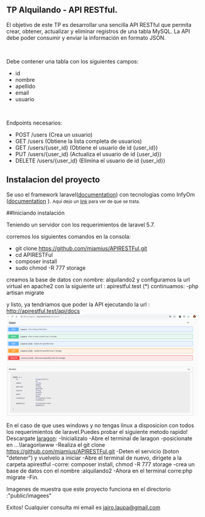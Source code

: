 ## TP Alquilando - API RESTful.

El objetivo de este TP es desarrollar una sencilla API RESTful que permita crear, obtener, actualizar y eliminar registros de una tabla MySQL. La API debe poder consumir y enviar la información en formato JSON.

<br>

Debe contener una tabla con los siguientes campos:
-	id
-	nombre
-	apellido
-	email
-	usuario

<br>

Endpoints necesarios:
-	POST /users (Crea un usuario)
-	GET /users (Obtiene la lista completa de usuarios)
-	GET /users/{user_id} (Obtiene el usuario de id {user_id})
-	PUT /users/{user_id} (Actualiza el usuario de id {user_id})
-	DELETE /users/{user_id} (Elimina el usuario de id {user_id})

## Instalacion del proyecto

Se uso el framework laravel([documentation](https://laravel.com/docs)) con tecnologias como InfyOm ([documentation](http://labs.infyom.com/laravelgenerator/docs/5.7/introduction) ).
<small>Aqui dejo un [link](https://www.powtoon.com/online-presentation/cVOdUOilMHo/?mode=presentation) para ver de que se trata. </small>

##Iniciando instalación

Teniendo un servidor con los requerimientos de laravel 5.7.

corremos los siguientes comandos en la consola:
- git clone https://github.com/miamius/APIRESTFul.git
- cd APIRESTFul
- composer install
- sudo chmod -R 777 storage

creamos la base de datos con nombre: alquilando2
y configuramos la url virtual en apache2 con la siguiente url : apirestful.test (*)
continuamos: 
-php artisan migrate

y listo, ya tendriamos que poder la API
ejecutando la url : http://apirestful.test/api/docs
![Alt text](public/images/leer_Doc_Api.PNG?raw=true "Api Doc")

En el caso de que uses windows y no tengas linux a disposicion con todos los requerimientos de laravel.Puedes probar el siguiente metodo rapido!
Descargate [laragon](https://sourceforge.net/projects/laragon/):
-Inicializalo
-Abre el terminal de laragon
-posicionate en ...\laragon\www
-Realiza el git clone https://github.com/miamius/APIRESTFul.git
-Deten el servicio (boton "detener") y vuelvelo a iniciar
-Abre el terminal de nuevo, dirigete a la carpeta apirestful
-corre: composer install, chmod -R 777 storage
-crea un base de datos con el nombre :alquilando2
-Ahora en el terminal corre:php migrate
-Fin.

Imagenes de muestra que este proyecto funciona en el directorio :"public/imagees"

Exitos!
Cualquier consulta mi email es jairo.laupa@gmail.com
